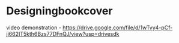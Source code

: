 # Designingbookcover
video demonstration - https://drive.google.com/file/d/1wTvy4-pCf-jj662IT5kth6Bzs77DFnQJ/view?usp=drivesdk
